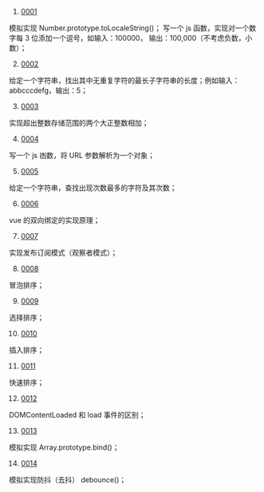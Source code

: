 1. [0001](./0001/README.md)

模拟实现 Number.prototype.toLocaleString()；
写一个 js 函数，实现对一个数字每 3 位添加一个逗号，如输入：100000， 输出：100,000（不考虑负数，小数）；

2. [0002](./0002/README.md)

给定一个字符串，找出其中无重复字符的最长子字符串的长度；例如输入：abbcccdefg，输出：5；

3. [0003](./0003/README.md)

实现超出整数存储范围的两个大正整数相加；

4. [0004](./0004/README.md)

写一个 js 凼数，将 URL 参数解析为一个对象；

5. [0005](./0005/README.md)

给定一个字符串，查找出现次数最多的字符及其次数；

6. [0006](./0006/README.md)

vue 的双向绑定的实现原理；

7. [0007](./0007/README.md)

实现发布订阅模式（观察者模式）；

8. [0008](./0008/README.md)

冒泡排序；

9. [0009](./0009/README.md)

选择排序；

10. [0010](./0010/README.md)

插入排序；

11. [0011](./0011/README.md)

快速排序；

12. [0012](./0012/README.md)

DOMContentLoaded 和 load 事件的区别；

13. [0013](./0013/README.md)

模拟实现 Array.prototype.bind()；

14. [0014](./0014/README.md)

模拟实现防抖（去抖） debounce()；
